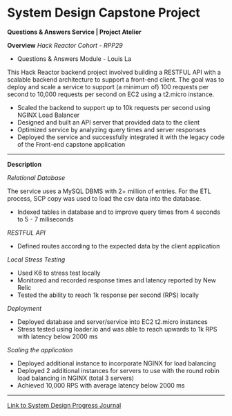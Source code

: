 # System Design Capstone Project
**Questions & Answers Service | Project Atelier**

**Overview**
*Hack Reactor Cohort - RPP29*

* Questions & Answers Module - Louis La

This Hack Reactor backend project involved building a RESTFUL API with a scalable backend architecture to support a front-end client. The goal was to deploy and scale a service to support (a minimum of) 100 requests per second to 10,000 requests per second on EC2 using a t2.micro instance.

* Scaled the backend to support up to 10k requests per second using NGINX Load Balancer
* Designed and built an API server that provided data to the client
* Optimized service by analyzing query times and server responses
* Deployed the service and successfully integrated it with the legacy code of the Front-end capstone application
---

**Description**

*Relational Database*

The service uses a MySQL DBMS with 2+ million of entries. For the ETL process, SCP copy was used to load the csv data into the database.
* Indexed tables in database and to improve query times from 4 seconds to 5 - 7 miliseconds

*RESTFUL API*

* Defined routes according to the expected data by the client application

*Local Stress Testing*

* Used K6 to stress test locally
* Monitored and recorded response times and latency reported by New Relic
* Tested the ability to reach 1k response per second (RPS) locally

*Deployment*

* Deployed database and server/service into EC2 t2.micro instances
* Stress tested using loader.io and was able to reach upwards to 1k RPS with latency below 2000 ms

*Scaling the application*

* Deployed additional instance to incorporate NGINX for load balancing
* Deployed 2 additional instances for servers to use with the round robin load balancing in NGINX (total 3 servers)
* Achieved 10,000 RPS with average latency below 2000 ms

---

[Link to System Design Progress Journal](https://louis-systemdesign.blogspot.com/)